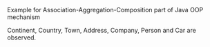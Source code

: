 Example for Association-Aggregation-Composition part of Java OOP mechanism

Continent, Country, Town, Address, Company, Person and Car are observed.